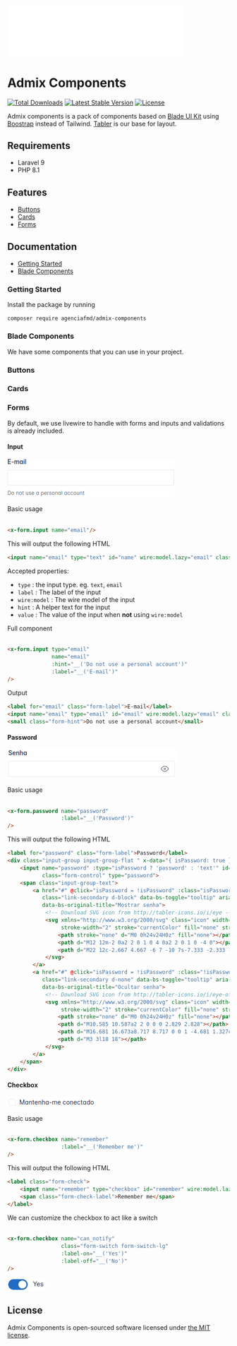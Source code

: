 <a href="https://fmd.ag" target="_blank"><img src="https://github.com/agenciafmd/admix/raw/master/resources/images/fmd.svg" width="400" alt="Logo da F&MD"></a>

# Admix Components

<a href="https://packagist.org/packages/agenciafmd/admix-components"><img src="https://img.shields.io/packagist/dt/agenciafmd/admix-components" alt="Total Downloads"></a>
<a href="https://packagist.org/packages/agenciafmd/admix-components"><img src="https://img.shields.io/packagist/v/agenciafmd/admix-components" alt="Latest Stable Version"></a>
<a href="https://packagist.org/packages/agenciafmd/admix-components"><img src="https://img.shields.io/packagist/l/agenciafmd/admix-components" alt="License"></a>

Admix components is a pack of components based on [Blade UI Kit](https://blade-ui-kit.com/)
using [Boostrap](https://getbootstrap.com/) instead of Tailwind. [Tabler](https://tabler.github.io/) is our base for
layout.

## Requirements

- Laravel 9
- PHP 8.1

## Features

- [Buttons](#buttons)
- [Cards](#cards)
- [Forms](#forms)

## Documentation

- [Getting Started](#getting-started)
- [Blade Components](#blade-components)

### Getting Started

Install the package by running

```console
composer require agenciafmd/admix-components
```

### Blade Components

We have some components that you can use in your project.

### Buttons

### Cards

### Forms

By default, we use livewire to handle with forms and inputs and validations is already included.

#### Input

![form.input](docs/blade-components-form-input.png)

Basic usage

```html

<x-form.input name="email"/>
```

This will output the following HTML

```html
<input name="email" type="text" id="name" wire:model.lazy="email" class="form-control">
```

Accepted properties:

- `type` : the input type. eg. `text`, `email`
- `label` : The label of the input
- `wire:model` : The wire model of the input
- `hint` : A helper text for the input
- `value` : The value of the input when **not** using `wire:model`

Full component

```html

<x-form.input type="email"
              name="email"
              :hint="__('Do not use a personal account')"
              :label="__('E-mail')"
/>
```

Output

```html
<label for="email" class="form-label">E-mail</label>
<input name="email" type="email" id="email" wire:model.lazy="email" class="form-control">
<small class="form-hint">Do not use a personal account</small>
```

#### Password

![form.password](docs/blade-components-form-password.png)

Basic usage

```html

<x-form.password name="password"
                 :label="__('Password')"
/>
```

This will output the following HTML

```html
<label for="password" class="form-label">Password</label>
<div class="input-group input-group-flat " x-data="{ isPassword: true }">
    <input name="password" :type="isPassword ? 'password' : 'text'" id="password" wire:model.lazy="password"
           class="form-control" type="password">
    <span class="input-group-text">
        <a href="#" @click="isPassword = !isPassword" :class="isPassword ? 'd-block' : 'd-none'"
           class="link-secondary d-block" data-bs-toggle="tooltip" aria-label="Mostrar senha"
           data-bs-original-title="Mostrar senha">
            <!-- Download SVG icon from http://tabler-icons.io/i/eye -->
            <svg xmlns="http://www.w3.org/2000/svg" class="icon" width="24" height="24" viewBox="0 0 24 24"
                 stroke-width="2" stroke="currentColor" fill="none" stroke-linecap="round" stroke-linejoin="round">
                <path stroke="none" d="M0 0h24v24H0z" fill="none"></path>
                <path d="M12 12m-2 0a2 2 0 1 0 4 0a2 2 0 1 0 -4 0"></path>
                <path d="M22 12c-2.667 4.667 -6 7 -10 7s-7.333 -2.333 -10 -7c2.667 -4.667 6 -7 10 -7s7.333 2.333 10 7"></path>
            </svg>
        </a>
        <a href="#" @click="isPassword = !isPassword" :class="!isPassword ? 'd-block' : 'd-none'"
           class="link-secondary d-none" data-bs-toggle="tooltip" aria-label="Ocultar senha"
           data-bs-original-title="Ocultar senha">
            <!-- Download SVG icon from http://tabler-icons.io/i/eye-off -->
            <svg xmlns="http://www.w3.org/2000/svg" class="icon" width="24" height="24" viewBox="0 0 24 24"
                 stroke-width="2" stroke="currentColor" fill="none" stroke-linecap="round" stroke-linejoin="round">
                <path stroke="none" d="M0 0h24v24H0z" fill="none"></path>
                <path d="M10.585 10.587a2 2 0 0 0 2.829 2.828"></path>
                <path d="M16.681 16.673a8.717 8.717 0 0 1 -4.681 1.327c-3.6 0 -6.6 -2 -9 -6c1.272 -2.12 2.712 -3.678 4.32 -4.674m2.86 -1.146a9.055 9.055 0 0 1 1.82 -.18c3.6 0 6.6 2 9 6c-.666 1.11 -1.379 2.067 -2.138 2.87"></path>
                <path d="M3 3l18 18"></path>
            </svg>
        </a>
    </span>
</div>
```

#### Checkbox

![form.checkbox](docs/blade-components-form-checkbox.png)

Basic usage

```html

<x-form.checkbox name="remember"
                 :label="__('Remember me')"
/>
```

This will output the following HTML

```html
<label class="form-check">
    <input name="remember" type="checkbox" id="remember" wire:model.lazy="remember" class="form-check-input">
    <span class="form-check-label">Remember me</span>
</label>
```

We can customize the checkbox to act like a switch

```html

<x-form.checkbox name="can_notify"
                 class="form-switch form-switch-lg"
                 :label-on="__('Yes')"
                 :label-off="__('No')"
/>
```

![blade-components-form-checkbox-switch](docs/blade-components-form-checkbox-switch.png)

## License

Admix Components is open-sourced software licensed under [the MIT license](LICENSE.md).
